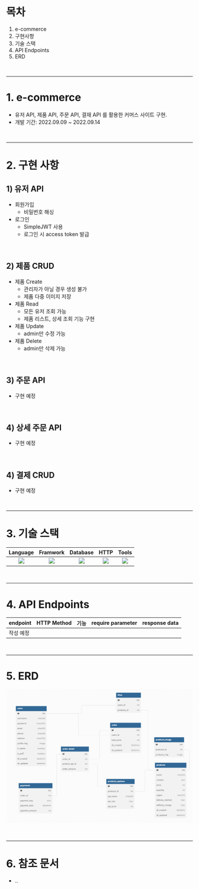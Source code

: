 # 목차

1. e-commerce
2. 구현사항
3. 기술 스택
4. API Endpoints
5. ERD

<br>

---

# 1. e-commerce
- 유저 API, 제품 API, 주문 API, 결재 API 를 활용한 커머스 사이트 구현.
- 개발 기간: 2022.09.09 ~ 2022.09.14

<br>

---


# 2. 구현 사항

## 1) 유저 API

- 회원가입
  - 비밀번호 해싱
- 로그인
    - SimpleJWT 사용
    - 로그인 시 access token 발급

<br>

## 2) 제품 CRUD

- 제품 Create
    - 관리자가 아닐 경우 생성 불가
    - 제품 다중 이미지 저장
- 제품 Read
    - 모든 유저 조회 가능
    - 제품 리스트, 상세 조회 기능 구현
- 제품 Update
    - admin만 수정 가능
- 제품 Delete
    - admin만 삭제 가능


<br>

## 3) 주문 API

- 구현 예정

<br>

## 4) 상세 주문 API

- 구현 예정
<br>

## 4) 결제 CRUD

- 구현 예정


<br>

---

# 3. 기술 스택
Language | Framwork | Database | HTTP | Tools
| :----------------------------------------------------------------------------------------------------: | :----------------------------------------------------------------------------------------------------: | :--------------------------------------------------------------------------------------------------: | :----------------------------------------------------------------------------------------------------------: | :------------------------------------------------------------------------------------------------------: | 
| <img src="https://img.shields.io/badge/python-3776AB?style=for-the-badge&logo=python&logoColor=white"> | <img src="https://img.shields.io/badge/django-092E20?style=for-the-badge&logo=django&logoColor=white"> | <img src="https://img.shields.io/badge/mysql-4479A1?style=for-the-badge&logo=mysql&logoColor=white"> | <img src="https://img.shields.io/badge/postman-FF6C37?style=for-the-badge&logo=postman&logoColor=white"> | <img src="https://img.shields.io/badge/git-F05032?style=for-the-badge&logo=git&logoColor=white"> 


<br>

---

# 4. API Endpoints
| endpoint | HTTP Method | 기능   | require parameter                                                                                                   | response data |
|----------|-------------|------|---------------------------------------------------------------------------------------------------------------------|---------------|
| 작성 예정    |||  |  |

<br>

---

# 5. ERD
![img.png](img.png)

<br>

---

# 6. 참조 문서
- ..


